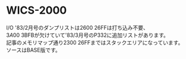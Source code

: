 # WICS-2000  
I/O '83/2月号のダンプリストは$2600~$26FFは打ち込み不要、  
$3A00~$3BFBが欠けていて'83/3月号のP332に追加リストがあります。  
記事のメモリマップ通り$2300~$26FFまではスタックエリアになっています。  
ソースはBASE版です。  
